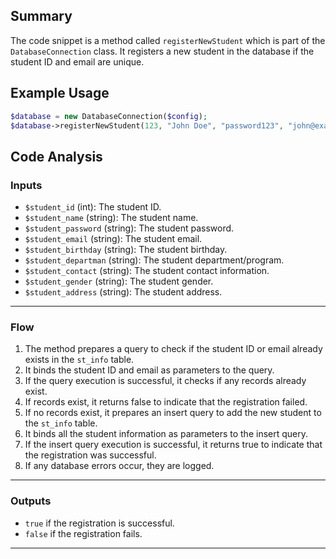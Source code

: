 ## Summary
The code snippet is a method called `registerNewStudent` which is part of the `DatabaseConnection` class. It registers a new student in the database if the student ID and email are unique.

## Example Usage
```php
$database = new DatabaseConnection($config);
$database->registerNewStudent(123, "John Doe", "password123", "john@example.com", "1990-01-01", "Computer Science", "1234567890", "Male", "123 Main St");
```

## Code Analysis
### Inputs
- `$student_id` (int): The student ID.
- `$student_name` (string): The student name.
- `$student_password` (string): The student password.
- `$student_email` (string): The student email.
- `$student_birthday` (string): The student birthday.
- `$student_departman` (string): The student department/program.
- `$student_contact` (string): The student contact information.
- `$student_gender` (string): The student gender.
- `$student_address` (string): The student address.
___
### Flow
1. The method prepares a query to check if the student ID or email already exists in the `st_info` table.
2. It binds the student ID and email as parameters to the query.
3. If the query execution is successful, it checks if any records already exist.
4. If records exist, it returns false to indicate that the registration failed.
5. If no records exist, it prepares an insert query to add the new student to the `st_info` table.
6. It binds all the student information as parameters to the insert query.
7. If the insert query execution is successful, it returns true to indicate that the registration was successful.
8. If any database errors occur, they are logged.
___
### Outputs
- `true` if the registration is successful.
- `false` if the registration fails.
___
